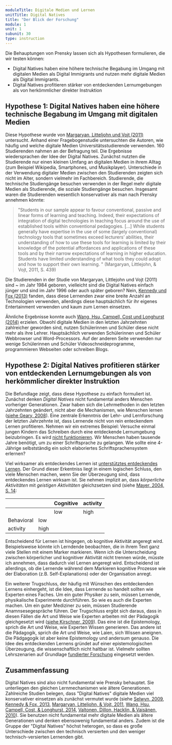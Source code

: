 ```yaml
---
moduleTitle: Digitale Medien und Lernen
unitTitle: Digital Natives
title: "Der Blick der Forschung"
module: 1
unit: 1
subunit: 30
type: instruction
---
```



Die Behauptungen von Prensky lassen sich als Hypothesen formulieren, die wir testen können: 

* Digital Natives haben eine höhere technische Begabung im Umgang mit digitalen Medien als Digital Immigrants und nutzen mehr digitale Medien als Digital Immigrants. 
* Digital Natives profitieren stärker von entdeckenden Lernumgebungen als von herkömmlicher direkter Instruktion

## Hypothese 1: Digital Natives haben eine höhere technische Begabung im Umgang mit digitalen Medien

Diese Hypothese wurde von [Margaryan, Litteljohn und Vojt (2011)](https://www.sciencedirect.com/science/article/pii/S0360131510002563) untersucht. Anhand einer Fragebogenstudie untersuchten die Autoren, wie häufig und welche digitale Medien Universitätsstudierende verwenden. 160 Studierenden nahmen an der Befragung teil. Die Ergebnisse wiedersprachen der Idee der Digital Natives. Zunächst nutzten die Studierende nur einen kleinen Umfang an digitalen Medien in ihrem Alltag (zum Beispiel Wikipedia, Smartphones, und Musikplayer). Unterschiede in der Verwendung digitaler Medien zwischen den Studierenden zeigten sich nicht im Alter, sondern vielmehr im Fachbereich. Studierende, die technische Studiengänge besuchen verwenden in der Regel mehr digitale Medien als Studierende, die soziale Studiengänge besuchen. Insgesamt waren die Studierenden wesentlich konservativer als man nach Prensky annehmen könnte: 

> "Students in our sample appear to favour conventional, passive and linear forms of learning and teaching. Indeed, their expectations of integration of digital technologies in teaching focus around the use of established tools within conventional pedagogies. [...] While students generally have expertise in the use of some (largely conventional) technology tools that sometimes exceed lecturers’ abilities, their understanding of how to use these tools for learning is limited by their knowledge of the potential affordances and applications of these tools and by their narrow expectations of learning in higher education. Students have limited understanding of what tools they could adopt and how to support their own learning. " (Margaryan, Littlejohn, & Vojt, 2011, S. 439)

Die Studierenden in der Studie von Margaryan, Littlejohn und Vojt (2011) sind ~ im Jahr 1984 geboren, vielleicht sind die Digital Natives einfach jünger und sind im Jahr 1996 oder auch später geboren? Nein, [Kennedy und Fox (2013)](https://eric.ed.gov/?id=EJ1071340) fanden, dass diese Lernenden zwar eine breite Anzahl an Technologien verwenden, allerdings diese hauptsächlich für ihr eigenes Entertainment verwenden und kaum zum Lernen einsetzen. 

Ähnliche Ergebnisse konnte auch [Wang, Hsu, Campell, Cost und Longhurst (2014)](https://link.springer.com/article/10.1007/s11423-014-9355-4) erzielen. Obwohl digitale Medien in den letzten Jahrzehnten zahlreicher geworden sind, nutzen Schülerinnen und Schüler diese nicht mehr als ihre Lehrer. Hauptsächlich verwenden Schülerinnen und Schüler Webbrowser und Word-Processors. Auf der anderen Seite verwenden nur wenige Schülerinnen und Schüler Videoschneideprogramme, programmieren Webseiten oder schreiben Blogs. 

## Hypothese 2: Digital Natives profitieren stärker von entdeckenden Lernumgebungen als von herkömmlicher direkter Instruktion

Die Befundlage zeigt, dass diese Hypothese zu einfach formuliert ist. Zunächst denken *Digital Natives* nicht fundamental anders Menschen vorheriger Generationen. Zwar haben sich die Lehrmethoden in den letzten Jahrzehnten geändert, nicht aber die Mechanismen, wie Menschen lernen ([siehe Geary, 2008](https://www.tandfonline.com/doi/abs/10.1080/00461520802392133)). Eine zentrale Erkenntnis der Lehr- und Lernforschung der letzten Jahrzehnte ist, dass Lernende nicht von rein enteckendem Lernen profitieren. Nehmen wir ein extremes Beispiel: Versuche einmal jungen Kindern das Schreiben durch eine entdeckende Lernumgebung beizubringen. Es wird [nicht funktionieren](https://journals.sagepub.com/doi/full/10.1177/1529100618772272). Wir Menschen haben tausende Jahre benötigt, um zu einer Schriftsprache zu gelangen. Wie sollte eine 4-Jährige selbstständig ein solch elaboriertes Schriftsprachensystem erlernen? 

Viel wirksamer als entdeckendes Lernen ist [unterstütztes entdeckendes Lernen](https://psycnet.apa.org/record/2004-10043-002). Der Grund dieser Erkentniss liegt in einem logischen Schluss, den viele Menschen machen, wenn Sie der Überzeugung sind, dass entdeckendes Lernen wirksam ist. Sie nehmen implizit an, dass *körperliche Aktivitäten* mit *geistigen Aktivitäten* gleichzsetzen sind (siehe [Mayer, 2004, S. 14](https://psycnet.apa.org/record/2004-10043-002): 



|            |      | Cognitive  | activity |
|------------|------|------------|----------|
|            |      |     low    | high     |
| Behavioral | low  |            |          |
| activity   | high |            |          |


Entscheidend für Lernen ist hingegen, ob kognitive Aktivität angeregt wird. Beispielsweise könnte ich Lerndende beobachten, die in ihrem Text ganz viele Stellen mit einem Marker markieren. Wenn ich die Unterscheidung zwischen körperlicher und kognitiver Aktivität nicht trennen würde, müsste ich annehmen, dass dadurch viel Lernen angeregt wird. Entscheidend ist allerdings, ob die Lernende während dem Markieren kognitive Prozesse wie der Elaboration (z.B. Self-Explanations) oder der Organisation anregt. 

Ein weiterer Trugschluss, der häufig mit Wünschen des entdeckenden Lernens einhergeht, ist die Idee, dass Lernende so handelt sollten wie Experten eines Faches. Um ein guter Physiker zu sein, müssen Lernende, physikalische Experimente durchführen. So wie es auch die Experten machen. Um ein guter Mediziner zu sein, müssen Studierende Anamnsesegespräche führen. Der Trugschluss ergibt sich daraus, dass in diesen Fällen die Art und Weise wie Experten arbeiten mit der Pädagogik gleichgesetzt wird ([siehe Kirschner, 2009](http://dspace.ou.nl/handle/1820/2326)). Das eine ist die Epistemology, sprich die Art und Weise, wie Experten Wissen generieren. Das andere ist die Pädagogik, sprich die Art und Weise, wie Laien, sich Wissen aneignen. Die Pädgagogik ist aber keine Epistemology und andersum genauso. Die Idee des entdeckenden Lernens gründet auf einer epistemologischen Überzeugung, die wissenschaftlich nicht haltbar ist. Vielmehr sollten Lehrszenarien auf Grundlage [fundierter Forschung](https://psycnet.apa.org/record/2017-11251-001) eingesetzt werden. 

## Zusammenfassung

Digital Natives sind also nicht fundamental wie Prensky behauptet. Sie unterliegen den gleichen Lernmechanismen wie ältere Generationen. Zahlreiche Studien belegen, dass "Digital Natives" digitale Medien viel konservativer einsetzen als zunächst vermutet wurde (siehe [Selwyn, 2009](https://www.emeraldinsight.com/doi/full/10.1108/00012530910973776), [Kennedy & Fox, 2013](https://eric.ed.gov/?id=EJ1071340), [Margaryan, Litteljohn, & Vojt, 2011](https://www.sciencedirect.com/science/article/pii/S0360131510002563), [Wang, Hsu, Campell, Cost, & Longhurst, 2014](https://link.springer.com/article/10.1007/s11423-014-9355-4), [Valtonen, Dillon, Hacklin, & Vaisänen, 2010](https://www.sciencedirect.com/science/article/pii/S0883035511000176)). Sie benutzen nicht fundamental mehr digitale Medien als ältere Generationen und denken ebensowenig fundamental anders. Zudem ist die Gruppe der "Digital Natives" höchst heterogen, so dass es große Unterschiede zwischen den technisch versierten und den weniger technisch-versierten Lernenden gibt. 
